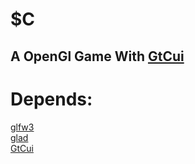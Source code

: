 # $C
## A OpenGl Game With [GtCui](https://github.com/Gcript/GtCui)
# Depends:
[glfw3](http://www.glfw.org)  
[glad](http://glad.dav1d.de)  
[GtCui](https://github.com/Gcript/GtCui)